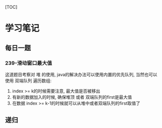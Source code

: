 [TOC]

# 学习笔记
## 每日一题
### 239-滑动窗口最大值
这道题目考察对 堆 的使用, java的解决办法可以使用内置的优先队列, 当然也可以使用 双端队列
遍历数组: 
1. index >= k的时候需要注意, 最大值是否被移出
2. 有新的数据加入的时候, 确保堆顶 或者 双端队列的first是最大值
3. 在数据 index >= k-1的时候就可以从堆中或者双端队列的first取值了

## 递归
